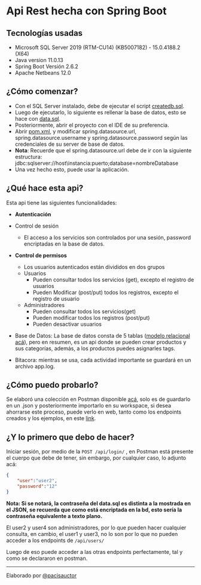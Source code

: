 # Api Rest hecha con Spring Boot

## Tecnologías usadas

- Microsoft SQL Server 2019 (RTM-CU14) (KB5007182) - 15.0.4188.2 (X64) 
- Java version 11.0.13
- Spring Boot Versión 2.6.2
- Apache Netbeans 12.0

## ¿Cómo comenzar?

- Con el SQL Server instalado, debe de ejecutar el script [createdb.sql](https://github.com/pacisauctor/apirest-spring/blob/master/createdb.sql).
- Luego de ejecutarlo, lo siguiente es rellenar la base de datos, esto se hace con [data.sql](https://github.com/pacisauctor/apirest-spring/blob/master/data.sql).
- Posteriormente, abrir el proyecto con el IDE de su preferencia.
- Abrir [pom.xml](https://github.com/pacisauctor/apirest-spring/blob/master/pom.xml), y modificar spring.datasource.url, spring.datasource.username y spring.datasource.password según las credenciales de su server de base de datos.
- **Nota**: Recuerde que el spring.datasource.url debe de ir con la siguiente estructura: jdbc:sqlserver://host\\instancia:puerto;database=nombreDatabase
- Una vez hecho esto, puede usar la aplicación.

## ¿Qué hace esta api?

Esta api tiene las siguientes funcionalidades:

- **Autenticación**
- Control de sesión
  - El acceso a los servicios son controlados por una sesión, password encriptadas en la base de datos.
- **Control de permisos**
  - Los usuarios autenticados están divididos en dos grupos
  - Usuarios
    - Pueden consultar todos los servicios (get), excepto el registro de usuarios
    - Pueden Modificar (post/put) todos los registros, excepto el registro de usuario
  - Administradores
    - Pueden consultar todos los servicios(get)
    - Pueden modificar todos los registros (post/put)
    - Pueden desactivar usuarios
    
- Base de Datos: La base de datos consta de 5 tablas ([modelo relacional acá](https://github.com/pacisauctor/apirest-spring/blob/master/app_database.png?raw=true)), pero en resumen, es un api donde se pueden crear productos y sus categorías, además, a los productos puedes asignarles tags.
- Bitacora: mientras se usa, cada actividad importante se guardará en un archivo app.log.

## ¿Cómo puedo probarlo?

Se elaboró una colección en Postman disponible [acá](https://www.postman.com/collections/86273b45464cfa4bb57d), solo es de guardarlo en un .json y posteriormente importarlo en su workspace, si desea ahorrarse este proceso, puede verlo en web, tanto como los endpoints creados y los ejemplos, en este [link](https://documenter.getpostman.com/view/12356617/UVXjJvYr#8c8f3d8c-163c-4a65-8a82-f0ed8d927ff4).

## ¿Y lo primero que debo de hacer?

Iniciar sesión, por medio de la ```POST /api/login/``` , en Postman está presente el cuerpo que debe de tener, sin embargo, por cualquier caso, lo adjunto acá:
```json
{
    "user":"user2",
    "password":"12"
}
```
**Nota: Si se notará, la contraseña del data.sql es distinta a la mostrada en el JSON, se recuerda que como está encriptada en la bd, esto sería la contraseña equivalente a texto plano.**

El user2 y user4 son administradores, por lo que pueden hacer cualquier consulta, en cambio, el user1 y user3, no lo son por lo que no pueden acceder a los endpoints de ```/api/users/```

Luego de eso puede acceder a las otras endpoints perfectamente, tal y como se declararon en postman.


--------------------------------
Elaborado por [@pacisauctor](https://github.com/pacisauctor/)
